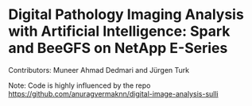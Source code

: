 # Digital Pathology Imaging Analysis with Artificial Intelligence: Spark and BeeGFS on NetApp E-Series


Contributors: Muneer Ahmad Dedmari and Jürgen Turk

Note: Code is highly influenced by the repo https://github.com/anuragvermaknn/digital-image-analysis-sulli
